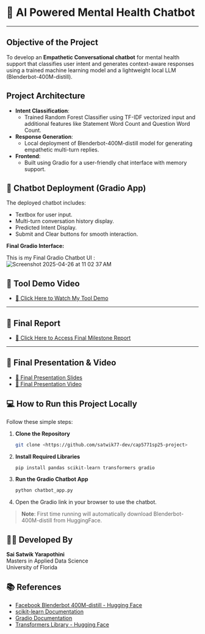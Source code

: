 # 🧠 AI Powered Mental Health Chatbot

---

## Objective of the Project

To develop an **Empathetic Conversational chatbot** for mental health support that classifies user intent and generates context-aware responses using a trained machine learning model and a lightweight local LLM (Blenderbot-400M-distill).


## Project Architecture

- **Intent Classification**:
  - Trained Random Forest Classifier using TF-IDF vectorized input and additional features like Statement Word Count and Question Word Count.
- **Response Generation**:
  - Local deployment of Blenderbot-400M-distill model for generating empathetic multi-turn replies.
- **Frontend**:
  - Built using Gradio for a user-friendly chat interface with memory support.



## 🚀 Chatbot Deployment (Gradio App)

The deployed chatbot includes:
- Textbox for user input.
- Multi-turn conversation history display.
- Predicted Intent Display.
- Submit and Clear buttons for smooth interaction.

**Final Gradio Interface:**

This is my Final Gradio Chatbot UI :
![Screenshot 2025-04-26 at 11 02 37 AM](https://github.com/user-attachments/assets/c19f5568-c2b4-4fb3-97aa-5e35d83e8e41)



## 🎥 Tool Demo Video

- [🔗 Click Here to Watch My Tool Demo](<https://uflorida-my.sharepoint.com/:v:/g/personal/saisatwi_yarapot_ufl_edu/EQMQR4tGWeJGvpG1WqFHU_8BLsqAbkafEIzoEja5TLv3Mw>)

---

## 📝 Final Report

- [🔗 Click Here to Access Final Milestone Report](<https://uflorida-my.sharepoint.com/:b:/g/personal/saisatwi_yarapot_ufl_edu/EUsF1gLClfZIvX8rZYo-EdIBN51b3Q6GgyeWSpTM_ZZUIw?e=oPgPUe>)

---

## 🎤 Final Presentation & Video

- [🔗 Final Presentation Slides](<https://uflorida-my.sharepoint.com/:b:/g/personal/saisatwi_yarapot_ufl_edu/EY9Fd1NM8LZAjFy77nXF2twBXOSobYLi6gI1kk-2NqHDVQ?e=9u3vHh>)
- [🔗 Final Presentation Video](<https://uflorida-my.sharepoint.com/:v:/g/personal/saisatwi_yarapot_ufl_edu/EZl-x3fJZDlBhsfjjJoSvBIBAq6vJ7VrdP5kLmfiW9VpDQ?nav=eyJyZWZlcnJhbEluZm8iOnsicmVmZXJyYWxBcHAiOiJPbmVEcml2ZUZvckJ1c2luZXNzIiwicmVmZXJyYWxBcHBQbGF0Zm9ybSI6IldlYiIsInJlZmVycmFsTW9kZSI6InZpZXciLCJyZWZlcnJhbFZpZXciOiJNeUZpbGVzTGlua0NvcHkifX0&e=KTNNtS>)



## 💻 How to Run this Project Locally

Follow these simple steps:

1. **Clone the Repository**
   ```bash
   git clone <https://github.com/satwik77-dev/cap5771sp25-project>
   ```

2. **Install Required Libraries**
   ```bash
   pip install pandas scikit-learn transformers gradio
   ```

3. **Run the Gradio Chatbot App**
   ```bash
   python chatbot_app.py
   ```

4. Open the Gradio link in your browser to use the chatbot.

> **Note**: First time running will automatically download Blenderbot-400M-distill from HuggingFace.


## 👨‍💻 Developed By

**Sai Satwik Yarapothini**  
Masters in Applied Data Science  
University of Florida



## 📚 References

- [Facebook Blenderbot 400M-distill - Hugging Face](https://huggingface.co/facebook/blenderbot-400M-distill)
- [scikit-learn Documentation](https://scikit-learn.org/stable/documentation.html)
- [Gradio Documentation](https://gradio.app/)
- [Transformers Library - Hugging Face](https://huggingface.co/docs/transformers/index)
